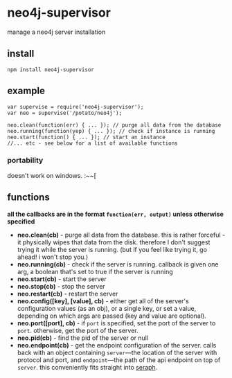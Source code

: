 # neo4j-supervisor

manage a neo4j server installation

## install

```
npm install neo4j-supervisor
```

## example

```
var supervise = require('neo4j-supervisor');
var neo = supervise('/potato/neo4j');

neo.clean(function(err) { ... }); // purge all data from the database
neo.running(function(yep) { ... }); // check if instance is running
neo.start(function() { ... }); // start an instance
//... etc - see below for a list of available functions
```

### portability

doesn't work on windows. :~~[

## functions

**all the callbacks are in the format `function(err, output)` unless otherwise
specified**

* **neo.clean(cb)** - purge all data from the database. this is rather forceful - it
  physically wipes that data from the disk. therefore I don't suggest trying it
  while the server is running. (but if you feel like trying it, go ahead! i
  won't stop you.)
* **neo.running(cb)** - check if the server is running. callback is given one arg,
  a boolean that's set to true if the server is running
* **neo.start(cb)** - start the server
* **neo.stop(cb)** - stop the server
* **neo.restart(cb)** - restart the server
* **neo.config([key], [value], cb)** - either get all of the server's
  configuration values (as an obj), or a single key, or set a value, depending
  on which args are passed (key and value are optional).
* **neo.port([port], cb)** - if `port` is specified, set the port of the server
  to `port`. otherwise, get the port of the server.
* **neo.pid(cb)** - find the pid of the server or null
* **neo.endpoint(cb)** - get the endpoint configuration of the server. calls
	back with an object containing `server`—the location of the server with
  protocol and port, and `endpoint`—the path of the api endpoint on top of
	`server`. this conveniently fits straight into [seraph](http://www.github.com/brikteknologier/seraph).
